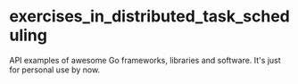 # exercises_in_distributed_task_scheduling
API examples of awesome Go frameworks, libraries and software.
It's just for personal use by now.
